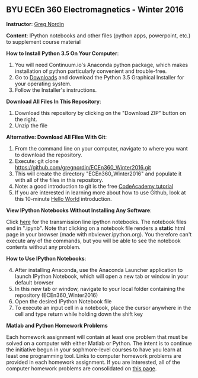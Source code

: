 BYU ECEn 360 Electromagnetics - Winter 2016
-----------

**Instructor**: [Greg Nordin](http://www.ee.byu.edu/faculty/nordin/)

**Content**: IPython notebooks and other files (python apps, powerpoint, etc.) to supplement course material

**How to Install Python 3.5 On Your Computer**:

1. You will need Continuum.io's Anaconda python package, which makes installation of python particularly convenient and trouble-free.
2. Go to [Downloads](https://www.continuum.io/downloads) and download the Python 3.5 Graphical Installer for your operating system.
3. Follow the Installer's instructions.

**Download All Files In This Repository**:

1. Download this repository by clicking on the "Download ZIP" button on the right.
2. Unzip the file

**Alternative: Download All Files With Git**:

1. From the command line on your computer, navigate to where you want to download the repository.
2. Execute: git clone https://github.com/gregnordin/ECEn360_Winter2016.git
3. This will create the directory "ECEn360_Winter2016" and populate it with all of the files in this repository.
4. Note: a good introduction to git is the free [CodeAcademy tutorial](https://www.codecademy.com/learn/learn-git)
5. If you are interested in learning more about how to use Github, look at this 10-minute [Hello World](https://guides.github.com/activities/hello-world/) introduction.

**View IPython Notebooks Without Installing Any Software**:

Click [here](http://nbviewer.ipython.org/github/gregnordin/ECEn360_W15/tree/master/) for the transmission line ipython notebooks. The notebook files end in ".ipynb". Note that clicking on a notebook file renders a **static** html page in your browser (made with nbviewer.ipython.org). You therefore can't execute any of the commands, but you will be able to see the notebook contents without any problem.

**How to Use IPython Notebooks**:

4. After installing Anaconda, use the Anaconda Launcher application to launch IPython Notebook, which will open a new tab or window in your default browser
5. In this new tab or window, navigate to your local folder containing the repository (ECEn360_Winter2016)
6. Open the desired IPython Notebook file
7. To execute an input cell in a notebook, place the cursor anywhere in the cell and type return while holding down the shift key

**Matlab and Python Homework Problems**

Each homework assignment will contain at least one problem that must be solved on a computer with either Matlab or Python. The intent is to continue the initiative begun in your sophmore-level courses to have you learn at least one programming tool. Links to computer homework problems are provided in each homework assignment. If you are interested, all of the computer homework problems are consolidated on [this page](http://ecenmatlab.groups.et.byu.net/doku.php?id=ecen_360_assignments).

